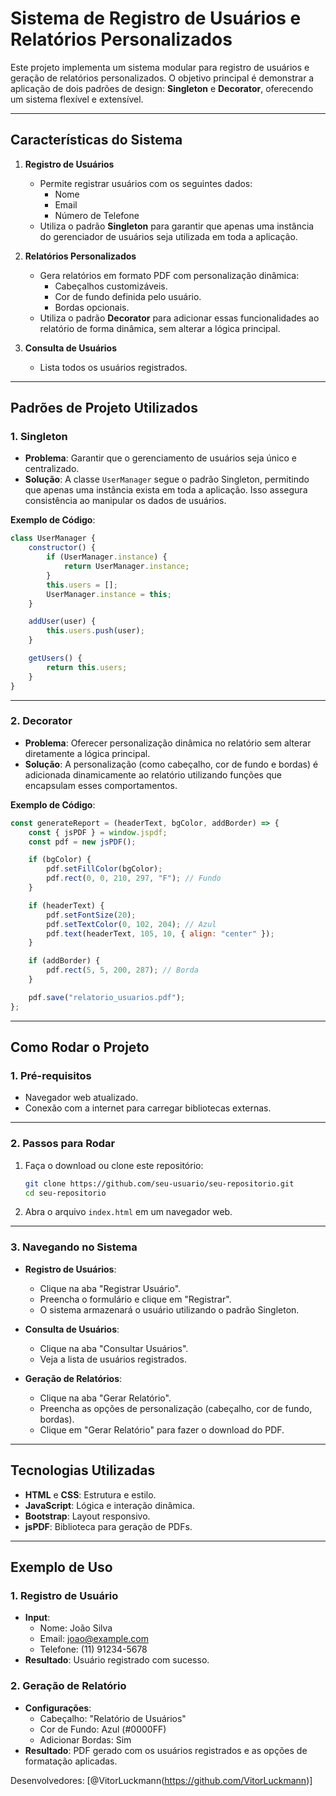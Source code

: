 
# Sistema de Registro de Usuários e Relatórios Personalizados

Este projeto implementa um sistema modular para registro de usuários e geração de relatórios personalizados. O objetivo principal é demonstrar a aplicação de dois padrões de design: **Singleton** e **Decorator**, oferecendo um sistema flexível e extensível.

---

## **Características do Sistema**

1. **Registro de Usuários**  
   - Permite registrar usuários com os seguintes dados:
     - Nome
     - Email
     - Número de Telefone  
   - Utiliza o padrão **Singleton** para garantir que apenas uma instância do gerenciador de usuários seja utilizada em toda a aplicação.

2. **Relatórios Personalizados**  
   - Gera relatórios em formato PDF com personalização dinâmica:
     - Cabeçalhos customizáveis.
     - Cor de fundo definida pelo usuário.
     - Bordas opcionais.  
   - Utiliza o padrão **Decorator** para adicionar essas funcionalidades ao relatório de forma dinâmica, sem alterar a lógica principal.

3. **Consulta de Usuários**  
   - Lista todos os usuários registrados.

---

## **Padrões de Projeto Utilizados**

### **1. Singleton**  
- **Problema**: Garantir que o gerenciamento de usuários seja único e centralizado.  
- **Solução**: A classe `UserManager` segue o padrão Singleton, permitindo que apenas uma instância exista em toda a aplicação. Isso assegura consistência ao manipular os dados de usuários.

**Exemplo de Código**:
```javascript
class UserManager {
    constructor() {
        if (UserManager.instance) {
            return UserManager.instance;
        }
        this.users = [];
        UserManager.instance = this;
    }

    addUser(user) {
        this.users.push(user);
    }

    getUsers() {
        return this.users;
    }
}
```

---

### **2. Decorator**  
- **Problema**: Oferecer personalização dinâmica no relatório sem alterar diretamente a lógica principal.  
- **Solução**: A personalização (como cabeçalho, cor de fundo e bordas) é adicionada dinamicamente ao relatório utilizando funções que encapsulam esses comportamentos.

**Exemplo de Código**:
```javascript
const generateReport = (headerText, bgColor, addBorder) => {
    const { jsPDF } = window.jspdf;
    const pdf = new jsPDF();

    if (bgColor) {
        pdf.setFillColor(bgColor);
        pdf.rect(0, 0, 210, 297, "F"); // Fundo
    }

    if (headerText) {
        pdf.setFontSize(20);
        pdf.setTextColor(0, 102, 204); // Azul
        pdf.text(headerText, 105, 10, { align: "center" });
    }

    if (addBorder) {
        pdf.rect(5, 5, 200, 287); // Borda
    }

    pdf.save("relatorio_usuarios.pdf");
};
```

---

## **Como Rodar o Projeto**

### **1. Pré-requisitos**
- Navegador web atualizado.
- Conexão com a internet para carregar bibliotecas externas.

---

### **2. Passos para Rodar**
1. Faça o download ou clone este repositório:
   ```bash
   git clone https://github.com/seu-usuario/seu-repositorio.git
   cd seu-repositorio
   ```

2. Abra o arquivo `index.html` em um navegador web.

---

### **3. Navegando no Sistema**
- **Registro de Usuários**:
  - Clique na aba "Registrar Usuário".
  - Preencha o formulário e clique em "Registrar".  
  - O sistema armazenará o usuário utilizando o padrão Singleton.

- **Consulta de Usuários**:
  - Clique na aba "Consultar Usuários".
  - Veja a lista de usuários registrados.

- **Geração de Relatórios**:
  - Clique na aba "Gerar Relatório".
  - Preencha as opções de personalização (cabeçalho, cor de fundo, bordas).
  - Clique em "Gerar Relatório" para fazer o download do PDF.

---

## **Tecnologias Utilizadas**

- **HTML** e **CSS**: Estrutura e estilo.
- **JavaScript**: Lógica e interação dinâmica.
- **Bootstrap**: Layout responsivo.
- **jsPDF**: Biblioteca para geração de PDFs.

---

## **Exemplo de Uso**

### **1. Registro de Usuário**
- **Input**:
  - Nome: João Silva
  - Email: joao@example.com
  - Telefone: (11) 91234-5678
- **Resultado**: Usuário registrado com sucesso.

### **2. Geração de Relatório**
- **Configurações**:
  - Cabeçalho: "Relatório de Usuários"
  - Cor de Fundo: Azul (#0000FF)
  - Adicionar Bordas: Sim
- **Resultado**: PDF gerado com os usuários registrados e as opções de formatação aplicadas.

Desenvolvedores: [@VitorLuckmann(https://github.com/VitorLuckmann)]
